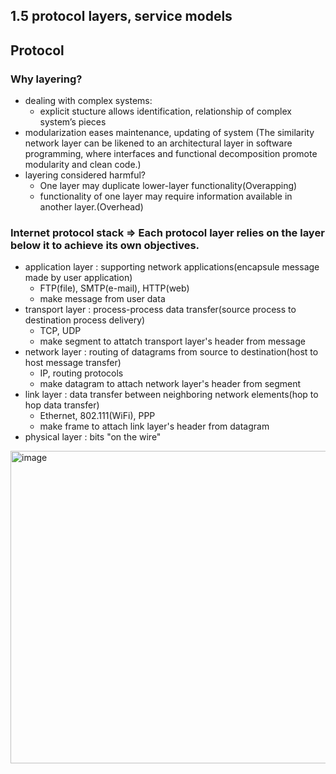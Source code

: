 ## 1.5 protocol layers, service models

## Protocol

### Why layering?

- dealing with complex systems:
    - explicit stucture allows identification, relationship of complex system’s pieces
- modularization eases maintenance, updating of system (The similarity network layer can be likened to an architectural layer in software programming, where interfaces and functional decomposition promote modularity and clean code.)
- layering considered harmful?
    - One layer may duplicate lower-layer functionality(Overapping)
    - functionality of one layer may require information available in another layer.(Overhead)

### Internet protocol stack => Each protocol layer relies on the layer below it to achieve its own objectives.
- application layer : supporting network applications(encapsule message made by user application)
    - FTP(file), SMTP(e-mail), HTTP(web)
    - make message from user data
- transport layer : process-process data transfer(source process to destination process delivery)
    - TCP, UDP
    - make segment to attatch transport layer's header from message
- network layer : routing of datagrams from source to destination(host to host message transfer)
    - IP, routing protocols
    - make datagram to attach network layer's header from segment
- link layer : data transfer between neighboring network elements(hop to hop data transfer)
    - Ethernet, 802.111(WiFi), PPP
    - make frame to attach link layer's header from datagram
- physical layer : bits "on the wire"



<img width="700" height="500" alt="image" src="https://github.com/user-attachments/assets/0d0e4b19-f155-44b4-99a9-961b8eeb7bd3" />
